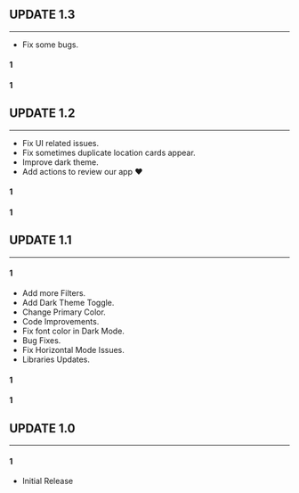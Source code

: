 ## UPDATE 1.3
------
- Fix some bugs.
#### 1
#### 1
## UPDATE 1.2
------
- Fix UI related issues.
- Fix sometimes duplicate location cards appear.
- Improve dark theme.
- Add actions to review our app ❤
#### 1
#### 1
## UPDATE 1.1
------
#### 1
- Add more Filters.
- Add Dark Theme Toggle.
- Change Primary Color.
- Code Improvements.
- Fix font color in Dark Mode.
- Bug Fixes.
- Fix Horizontal Mode Issues.
- Libraries Updates.
#### 1
#### 1
## UPDATE 1.0
------
#### 1
- Initial Release